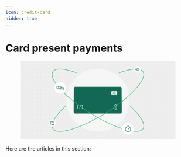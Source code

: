 ```yaml
---
icon: credit-card
hidden: true
---
```


# Card present payments

<figure><img src="../.gitbook/assets/Card present payments B (1).png" alt=""><figcaption></figcaption></figure>

Here are the articles in this section:
